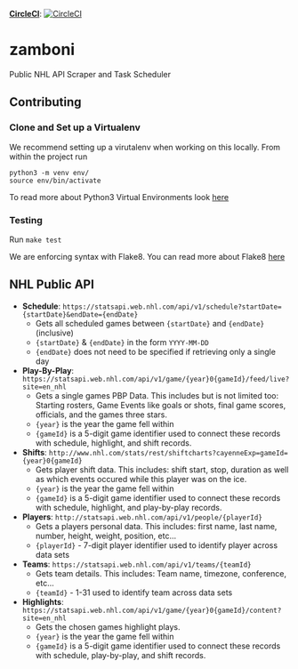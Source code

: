 **[CircleCI](https://circleci.com/gh/Hotsteppers)**: [![CircleCI](https://circleci.com/gh/Hotsteppers/zamboni/tree/master.svg?style=svg)](https://circleci.com/gh/Hotsteppers/zamboni/tree/master)

# zamboni
Public NHL API Scraper and Task Scheduler

## Contributing

### Clone and Set up a Virtualenv

We recommend setting up a virutalenv when working on this locally. From within the project run

```
python3 -m venv env/
source env/bin/activate
```

To read more about Python3 Virtual Environments look [here](https://docs.python.org/3/library/venv.html)

### Testing
Run `make test` 

We are enforcing syntax with Flake8. You can read more about Flake8 [here](http://flake8.pycqa.org/en/latest/)

## NHL Public API
- **Schedule**: `https://statsapi.web.nhl.com/api/v1/schedule?startDate={startDate}&endDate={endDate}`
  - Gets all scheduled games between `{startDate}` and `{endDate}` (inclusive)
  - `{startDate}` & `{endDate}` in the form `YYYY-MM-DD`
  - `{endDate}` does not need to be specified if retrieving only a single day
- **Play-By-Play**: `https://statsapi.web.nhl.com/api/v1/game/{year}0{gameId}/feed/live?site=en_nhl`
  - Gets a single games PBP Data. This includes but is not limited too: Starting rosters, Game Events like goals or shots, final game scores, officials, and the games three stars. 
  - `{year}` is the year the game fell within 
  - `{gameId}` is a 5-digit game identifier used to connect these records with schedule, highlight, and shift records.
- **Shifts**: `http://www.nhl.com/stats/rest/shiftcharts?cayenneExp=gameId={year}0{gameId}`
  - Gets player shift data. This includes: shift start, stop, duration as well as which events occured while this player was on the ice.
  - `{year}` is the year the game fell within 
  - `{gameId}` is a 5-digit game identifier used to connect these records with schedule, highlight, and play-by-play records.
- **Players**: `http://statsapi.web.nhl.com/api/v1/people/{playerId}`
  - Gets a players personal data. This includes: first name, last name, number, height, weight, position, etc...
  - `{playerId}` - 7-digit player identifier used to identify player across data sets
- **Teams**: `https://statsapi.web.nhl.com/api/v1/teams/{teamId}`
  - Gets team details. This includes: Team name, timezone, conference, etc...
  - `{teamId}` - 1-31 used to identify team across data sets
- **Highlights**: `https://statsapi.web.nhl.com/api/v1/game/{year}0{gameId}/content?site=en_nhl`
  - Gets the chosen games highlight plays. 
  - `{year}` is the year the game fell within 
  - `{gameId}` is a 5-digit game identifier used to connect these records with schedule, play-by-play, and shift records.
